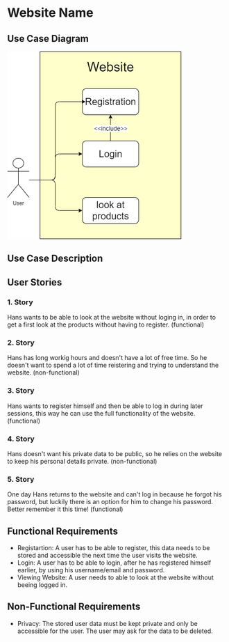 # Website Name
## Use Case Diagram

![Use Case Diagram](Use_Case_Diagram.png)

## Use Case Description

## User Stories

### 1. Story

Hans wants to be able to look at the website without loging in, 
in order to get a first look at the products without having to register.
(functional)

### 2. Story

Hans has long workig hours and doesn't have a lot of free time. 
So he doesn't want to spend a lot of time reistering and trying to understand the website.
(non-functional)

### 3. Story

Hans wants to register himself and then be able to log in during later sessions, 
this way he can use the full functionality of the website.
(functional)

### 4. Story

Hans doesn't want his private data to be public, 
so he relies on the website to keep his personal details private.
(non-functional)

### 5. Story

One day Hans returns to the website and can't log in because he forgot his password,
but luckily there is an option for him to change his password. Better remember it this time!
(functional)

## Functional Requirements

- Registartion: A user has to be able to register, 
this data needs to be stored and accessible the next time the user visits the website.
- Login: A user has to be able to login, after he has registered himself earlier,
by using his username/email and password.
- Viewing Website: A user needs to able to look at the website without beeing logged in. 

## Non-Functional Requirements

- Privacy: The stored user data must be kept private and only be accessible for the user.
The user may ask for the data to be deleted.
